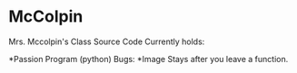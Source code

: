 McColpin
========

Mrs. Mccolpin's Class Source Code
Currently holds:

  *Passion Program (python)
Bugs:
*Image Stays after you leave a function.
